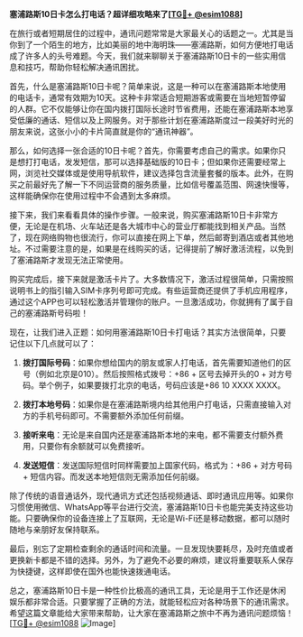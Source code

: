 **塞浦路斯10日卡怎么打电话？超详细攻略来了[[TG💪+ @esim1088](https://t.me/s/esim1088)]**

在旅行或者短期居住的过程中，通讯问题常常是大家最关心的话题之一。尤其是当你到了一个陌生的地方，比如美丽的地中海明珠——塞浦路斯，如何方便地打电话成了许多人的头号难题。今天，我们就来聊聊关于塞浦路斯10日卡的一些实用信息和技巧，帮助你轻松解决通讯困扰。

首先，什么是塞浦路斯10日卡呢？简单来说，这是一种可以在塞浦路斯本地使用的电话卡，通常有效期为10天。这种卡非常适合短期游客或需要在当地短暂停留的人群。它不仅能够让你在国内拨打国际长途时节省费用，还能在塞浦路斯本地享受低廉的通话、短信以及上网服务。对于那些计划在塞浦路斯度过一段美好时光的朋友来说，这张小小的卡片简直就是你的“通讯神器”。

那么，如何选择一张合适的10日卡呢？首先，你需要考虑自己的需求。如果你只是想打打电话，发发短信，那可以选择基础版的10日卡；但如果你还需要经常上网，浏览社交媒体或是使用导航软件，建议选择包含流量套餐的版本。此外，在购买之前最好先了解一下不同运营商的服务质量，比如信号覆盖范围、网速快慢等，这样能确保你在使用过程中不会遇到太多麻烦。

接下来，我们来看看具体的操作步骤。一般来说，购买塞浦路斯10日卡非常方便，无论是在机场、火车站还是各大城市中心的营业厅都能找到相关产品。当然了，现在网络购物也很流行，你可以直接在网上下单，然后邮寄到酒店或者其他地址。不过需要注意的是，如果是在线购买的话，记得提前了解好激活流程，以免到了塞浦路斯才发现无法正常使用。

购买完成后，接下来就是激活卡片了。大多数情况下，激活过程很简单，只需按照说明书上的指引输入SIM卡序列号即可完成。有些运营商还提供了手机应用程序，通过这个APP也可以轻松激活并管理你的账户。一旦激活成功，你就拥有了属于自己的塞浦路斯号码啦！

现在，让我们进入正题：如何用塞浦路斯10日卡打电话？其实方法很简单，只要记住以下几点就可以了：

1. **拨打国际号码**：如果你想给国内的朋友或家人打电话，首先需要知道他们的区号（例如北京是010）。然后按照格式拨号：+86 + 区号去掉开头的0 + 对方号码。举个例子，如果要拨打北京的电话，号码应该是+86 10 XXXX XXXX。
   
2. **拨打本地号码**：如果你是在塞浦路斯境内给其他用户打电话，只需直接输入对方的手机号码即可。不需要额外添加任何前缀。

3. **接听来电**：无论是来自国内还是塞浦路斯本地的来电，都不需要支付额外费用，只要你有余额就可以免费接听。

4. **发送短信**：发送国际短信时同样需要加上国家代码，格式为：+86 + 对方号码 + 短信内容。而发送本地短信则无需添加任何前缀。

除了传统的语音通话外，现代通讯方式还包括视频通话、即时通讯应用等。如果你习惯使用微信、WhatsApp等平台进行交流，塞浦路斯10日卡也能完美支持这些功能。只要确保你的设备连接上了互联网，无论是Wi-Fi还是移动数据，都可以随时随地与亲朋好友保持联系。

最后，别忘了定期检查剩余的通话时间和流量。一旦发现快要耗尽，及时充值或者更换新卡都是不错的选择。另外，为了避免不必要的麻烦，建议将重要联系人保存为快捷键，这样即使在国外也能快速拨通电话。

总之，塞浦路斯10日卡是一种性价比极高的通讯工具，无论是用于工作还是休闲娱乐都非常合适。只要掌握了正确的方法，就能轻松应对各种场景下的通讯需求。希望这篇文章能给大家带来帮助，让大家在塞浦路斯之旅中不再为通讯问题烦恼！[[TG💪+ @esim1088](https://t.me/s/esim1088) ![Image](https://i.postimg.cc/4NQfJmqS/Snipaste-2025-05-13-00-14-12.png)]